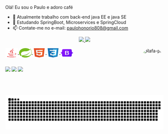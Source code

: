 Olá! Eu sou o Paulo e adoro café

- 🔭 Atualmente trabalho com back-end java EE e java SE
- 🌱 Estudando SpringBoot, Microservices e SpringCloud
- 📫 Contate-me no e-mail: paulohonorio808@gmail.com

<div align="center">
  <a href="https://github.com/TwistedCards">
  <img height="180em" src="https://github-readme-stats.vercel.app/api?username=TwistedCards&show_icons=true&theme=tokyonight&include_all_commits=true&count_private=true"/>
  <img height="140em" src="https://github-readme-stats.vercel.app/api/top-langs/?username=TwistedCards&layout=compact&langs_count=7&theme=tokyonight"/>
</div>
 <div style="display: inline_block"><br>
    <img align="center" alt="Rafa-Js" height="30" width="40" src="https://raw.githubusercontent.com/devicons/devicon/master/icons/java/java-plain.svg">
    <img align="center" alt="Rafa-React" height="30" width="40" src="https://raw.githubusercontent.com/devicons/devicon/master/icons/spring/spring-original.svg">
    <img align="center" alt="Rafa-HTML" height="30" width="40" src="https://raw.githubusercontent.com/devicons/devicon/master/icons/html5/html5-original.svg">
    <img align="center" alt="Rafa-CSS" height="30" width="40" src="https://raw.githubusercontent.com/devicons/devicon/master/icons/css3/css3-original.svg">
    <img align="center" alt="Rafa-CSS" height="30" width="40" src="https://raw.githubusercontent.com/devicons/devicon/master/icons/bootstrap/bootstrap-original.svg">
    <img align="right" alt="Rafa-pic" height="150" style="border-radius:50px;" src="https://media.discordapp.net/attachments/834206988678070326/893290894176948234/2.jpg">
</div>
    
  ##
 
<div> 
  <a href="https://www.instagram.com/falatupaulo" target="_blank"><img src="https://img.shields.io/badge/-Instagram-%23E4405F?style=for-the-badge&logo=instagram&logoColor=white" target="_blank"></a>
  <a href = "mailto:paulohonorio808@gmail.com"><img src="https://img.shields.io/badge/-Gmail-%23333?style=for-the-badge&logo=gmail&logoColor=white" target="_blank"></a>
  <a href="https://www.linkedin.com/in/paulo-honorio-478902197" target="_blank"><img src="https://img.shields.io/badge/-LinkedIn-%230077B5?style=for-the-badge&logo=linkedin&logoColor=white" target="_blank"></a> 
 
  ![Snake animation](https://github.com/TwistedCards/TwistedCards/blob/output/github-contribution-grid-snake.svg)
 
</div>
